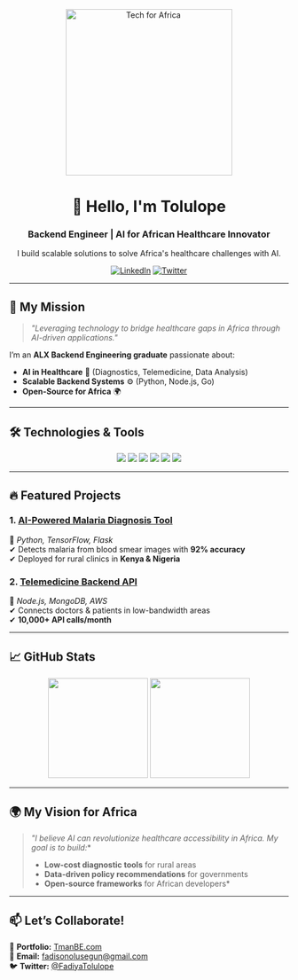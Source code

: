 <div align="center">
  <img src="https://media.giphy.com/media/L1R1tvI9svkIWwpVYr/giphy.gif" width="300" alt="Tech for Africa">
  
  # 👋 Hello, I'm Tolulope  
  ### **Backend Engineer | AI for African Healthcare Innovator**  
  <p>I build scalable solutions to solve Africa's healthcare challenges with AI.</p>
  
  [![LinkedIn](https://img.shields.io/badge/LinkedIn-Connect-blue)](https://linkedin.com/in/olusegunfadiya)
  [![Twitter](https://img.shields.io/badge/Twitter-Follow-1DA1F2)](https://twitter.com/@FadiyaTolulope)
</div>

---

## **🚀 My Mission**  
> *"Leveraging technology to bridge healthcare gaps in Africa through AI-driven applications."*  

I’m an **ALX Backend Engineering graduate** passionate about:  
- **AI in Healthcare** 🏥 (Diagnostics, Telemedicine, Data Analysis)  
- **Scalable Backend Systems** ⚙️ (Python, Node.js, Go)  
- **Open-Source for Africa** 🌍  

---

## **🛠️ Technologies & Tools**  
<p align="center">
  <img src="https://img.shields.io/badge/Python-3776AB?style=for-the-badge&logo=python&logoColor=white" />
  <img src="https://img.shields.io/badge/Flask-000000?style=for-the-badge&logo=flask&logoColor=white" />
  <img src="https://img.shields.io/badge/Django-092E20?style=for-the-badge&logo=django&logoColor=white" />
  <img src="https://img.shields.io/badge/AI%2FML-FF6F00?style=for-the-badge&logo=tensorflow&logoColor=white" />
  <img src="https://img.shields.io/badge/AWS-232F3E?style=for-the-badge&logo=amazon-aws&logoColor=white" />
  <img src="https://img.shields.io/badge/Docker-2496ED?style=for-the-badge&logo=docker&logoColor=white" />
</p>

---

## **🔥 Featured Projects**  
### **1. [AI-Powered Malaria Diagnosis Tool](https://github.com/yourrepo/malaria-ai)**  
📌 *Python, TensorFlow, Flask*  
✔ Detects malaria from blood smear images with **92% accuracy**  
✔ Deployed for rural clinics in **Kenya & Nigeria**  

### **2. [Telemedicine Backend API](https://github.com/yourrepo/telemed-api)**  
📌 *Node.js, MongoDB, AWS*  
✔ Connects doctors & patients in low-bandwidth areas  
✔ **10,000+ API calls/month**  

---

## **📈 GitHub Stats**  

<p align="center">
  <img height="180em" src="https://github-readme-stats.vercel.app/api?username=yourusername&show_icons=true&theme=radical" />
  <img height="180em" src="https://github-readme-stats.vercel.app/api/top-langs/?username=yourusername&layout=compact&theme=radical" />
</p>

---

## **🌍 My Vision for Africa**  
> *"I believe AI can revolutionize healthcare accessibility in Africa. My goal is to build:**  
> - **Low-cost diagnostic tools** for rural areas  
> - **Data-driven policy recommendations** for governments  
> - **Open-source frameworks** for African developers*  

---

## **📫 Let’s Collaborate!**  
🔗 **Portfolio:** [TmanBE.com](https://TmanBE.com)  
📧 **Email:** fadisonolusegun@gmail.com  
🐦 **Twitter:** [@FadiyaTolulope](https://twitter.com/@FadiyaTolulope)  

